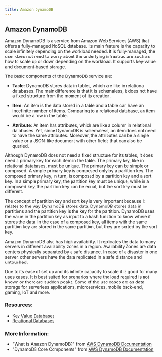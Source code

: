 ```yaml
---
title: Amazon DynamoDB
--- 
```

## Amazon DynamoDB

Amazon DynamoDB is a service from Amazon Web Services (AWS) that offers a fully-managed NoSQL database. Its main feature is the capacity to scale infinitely depending on the workload needed. It is fully-managed, the user does not need to worry about the underlying infrastructure such as how to scale up or down depending on the workload. It supports key-value and document-based storage. 

The basic components of the DynamoDB service are:
* **Table**: DynamoDB stores data in tables, which are like in relational databases. The main difference is that it is schemaless, it does not have a fixed structure from the moment of its creation.

* **Item**: An item is the data stored in a table and a table can have an indefinite number of items. Comparing to a relational database, an item would be a row in the table.

* **Attribute**: An item has attributes, which are like a column in relational databases. Yet, since DynamoDB is schemaless, an item does not need to have the same attributes. Moreover, the attributes can be a single value or a JSON-like document with other fields that can also be queried. 

Although DynamoDB does not need a fixed structure for its tables, it does need a primary key for each item in the table. The primary key, like in relational databases, must be unique. The primary key can be simple or composed. A simple primary key is composed only by a partition key. The composed primary key, in turn, is composed by a partition key and a sort key. In a simple primary key, the partition key must be unique, while in a composed key, the partition key can be equal, but the sort key must be different. 

The concept of partition key and sort key is very important because it relates to the way DynamoDB stores data. DynamoDB stores data in partitions and the partition key is the key for the partition. DynamoDB uses the value in the partition key as input to a hash function to know where it stores the data. In the case of a composed key, all items with the same partition key are stored in the same partition, but they are sorted by the sort key. 

Amazon DynamoDB also has high availability. It replicates the data to many servers in different availability zones in a region. Availability Zones are data centers physically separated by a safe distance. In case of a disaster in one server, other servers have the data replicated in a safe distance and untouched. 

Due to its ease of set up and its infinite capacity to scale it is good for many uses cases. It is best suited for scenarios where the load required is not known or there are sudden peaks. Some of the use cases are as data storage for serverless applications, microservices, mobile back-end, gaming, IoT and more.

### Resources:

- [Key Value Databases](https://guide.freecodecamp.org/computer-science/databases/key-value-databases)
- [Relational Databases](https://guide.freecodecamp.org/computer-science/databases/relational-databases)

### More Information:

- "What is Amazon DynamoDB?" from [AWS DynamoDB Documentation](https://docs.aws.amazon.com/amazondynamodb/latest/developerguide/Introduction.html?shortFooter=true)
- "DynamoDB Core Components" from [AWS DynamoDB Documentation](https://docs.aws.amazon.com/amazondynamodb/latest/developerguide/HowItWorks.CoreComponents.html?shortFooter=true)